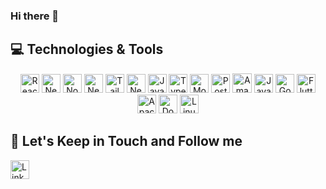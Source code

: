 ### Hi there 👋

## 💻 Technologies & Tools

<p align="center">

<img src="https://img.shields.io/badge/React-61DAFB?logo=react&logoColor=000&style=flat" alt="React Badge" height="30">
<img src="https://img.shields.io/badge/Next.js-000?logo=nextdotjs&logoColor=fff&style=flat" alt="Next Badge" height="30">
<img src="https://img.shields.io/badge/Node.js-5FA04E?logo=nodedotjs&logoColor=fff&style=flat" alt="Node Badge" height="30">
<img src="https://img.shields.io/badge/NestJS-E0234E?logo=nestjs&logoColor=fff&style=flat" alt="Nest Badge" height="30">
<img src="https://img.shields.io/badge/Tailwind%20CSS-06B6D4?logo=tailwindcss&logoColor=fff&style=flat" alt="Tailwind CSS Badge" height="30">
<img src="https://img.shields.io/badge/NestJS-E0234E?logo=nestjs&logoColor=fff&style=flat" alt="NestJS Badge" height="30">
<img src="https://img.shields.io/badge/JavaScript-F7DF1E?logo=javascript&logoColor=000&style=flat" alt="Javascript Badge" height="30">
<img src="https://img.shields.io/badge/TypeScript-3178C6?logo=typescript&logoColor=fff&style=flat" alt="Typescript Badge" height="30">
<img src="https://img.shields.io/badge/MongoDB-47A248?logo=mongodb&logoColor=fff&style=flat" alt="MongoDB Badge" height="30">
<img src="https://img.shields.io/badge/PostgreSQL-4169E1?logo=postgresql&logoColor=fff&style=flat" alt="PostgreSQL Badge" height="30">
<img src="https://img.shields.io/badge/Amazon%20Web%20Services-232F3E?logo=amazonwebservices&logoColor=fff&style=flat" alt="Amazon AWS Badge" height="31">
<img src="https://img.shields.io/badge/OpenJDK-000?logo=openjdk&logoColor=fff&style=flat" alt="Java Badge" height="30">
<img src="https://img.shields.io/badge/Go-00ADD8?logo=go&logoColor=fff&style=flat" alt="Go Badge" height="30">
<img src="https://img.shields.io/badge/Flutter-02569B?logo=flutter&logoColor=fff&style=flat" alt="Flutter Badge" height="30">
<img src="https://img.shields.io/badge/Apache%20Kafka-231F20?logo=apachekafka&logoColor=fff&style=flat" alt="Apache Kafka Badge" height="30">
<img src="https://img.shields.io/badge/Docker-2496ED?logo=docker&logoColor=fff&style=flat" alt="Docker Badge" height="30">
<img src="https://img.shields.io/badge/Linux-FCC624?logo=linux&logoColor=000&style=flat" alt="Linux Badge" height="30">

## 🎯 Let's Keep in Touch and Follow me 

<a href="https://www.linkedin.com/in/andrevalverdebrazil/">
  <img src="https://img.shields.io/badge/LinkedIn-0A66C2?logo=linkedin&logoColor=fff&style=flat" alt="LinkedIn Badge" height="30">
</a>
